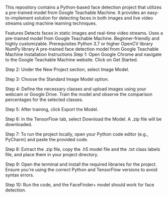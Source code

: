 This repository contains a Python-based face detection project that utilizes a pre-trained model from Google Teachable Machine. It provides an easy-to-implement solution for detecting faces in both images and live video streams using machine learning techniques.

Features
Detects faces in static images and real-time video streams.
Uses a pre-trained model from Google Teachable Machine.
Beginner-friendly and highly customizable.
Prerequisites
Python 3.7 or higher
OpenCV library
NumPy library
A pre-trained face detection model from Google Teachable Machine
Installation Instructions
Step 1: Open Google Chrome and navigate to the Google Teachable Machine website. Click on Get Started.

Step 2: Under the New Project section, select Image Model.

Step 3: Choose the Standard Image Model option.

Step 4: Define the necessary classes and upload images using your webcam or Google Drive. Train the model and observe the comparison percentages for the selected classes.

Step 5: After training, click Export the Model.

Step 6: In the TensorFlow tab, select Download the Model. A .zip file will be downloaded.

Step 7: To run the project locally, open your Python code editor (e.g., PyCharm) and paste the provided code.

Step 8: Extract the .zip file, copy the .h5 model file and the .txt class labels file, and place them in your project directory.

Step 9: Open the terminal and install the required libraries for the project. Ensure you're using the correct Python and TensorFlow versions to avoid syntax errors.

Step 10: Run the code, and the FaceFinder+ model should work for face detection.
